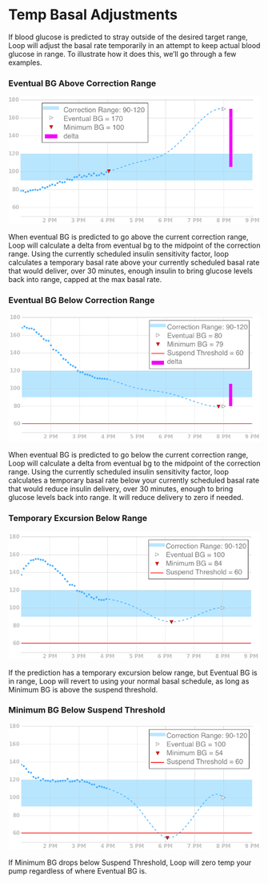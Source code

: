# Temp Basal Adjustments

If blood glucose is predicted to stray outside of the desired target range, Loop will adjust the basal rate temporarily in an attempt to keep actual blood glucose in range.  To illustrate how it does this, we’ll go through a few examples.

### Eventual BG Above Correction Range

![Eventual BG Above Range](img/eventual_bg_above_range.png)

When eventual BG is predicted to go above the current correction range, Loop will calculate a delta from eventual bg to the midpoint of the correction range.  Using the currently scheduled insulin sensitivity factor, loop calculates a temporary basal rate above your currently scheduled basal rate that would deliver, over 30 minutes, enough insulin to bring glucose levels back into range, capped at the max basal rate.

### Eventual BG Below Correction Range

![Eventual BG Below Range](img/eventual_bg_below_range.png)

When eventual BG is predicted to go below the current correction range, Loop will calculate a delta from eventual bg to the midpoint of the correction range.  Using the currently scheduled insulin sensitivity factor, loop calculates a temporary basal rate below your currently scheduled basal rate that would reduce insulin delivery, over 30 minutes, enough to bring glucose levels back into range.  It will reduce delivery to zero if needed.

### Temporary Excursion Below Range

![Eventual BG Below Range](img/temporary_excursion_below_range.png)

If the prediction has a temporary excursion below range, but Eventual BG is in range, Loop will revert to using your normal basal schedule, as long as Minimum BG is above the suspend threshold.

### Minimum BG Below Suspend Threshold

![Min BG Below Guard](img/min_bg_below_guard.png)

If Minimum BG drops below Suspend Threshold, Loop will zero temp your pump regardless of where Eventual BG is.
